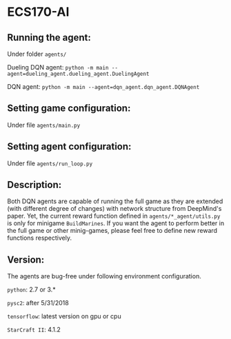 # ECS170-AI

## Running the agent:
Under folder `agents/`

Dueling DQN agent: `﻿python -m main --agent=dueling_agent.dueling_agent.DuelingAgent`

DQN agent: `﻿python -m main --agent=dqn_agent.dqn_agent.DQNAgent`


## Setting game configuration:
Under file `agents/main.py`

## Setting agent configuration:
Under file `agents/run_loop.py`

## Description:

Both DQN agents are capable of running the full game as they are extended (with different degree of changes) with network structure from DeepMind's paper. Yet, the current reward function defined in `agents/*_agent/utils.py` is only for minigame `BuildMarines`. If you want the agent to perform better in the full game or other minig-games, please feel free to define new reward functions respectively.


## Version:
The agents are bug-free under following environment configuration. 

`python`: 2.7 or 3.*

`pysc2`: after 5/31/2018

`tensorflow`: latest version on gpu or cpu

`StarCraft II`: 4.1.2
